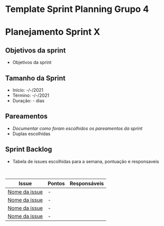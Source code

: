 # Template Sprint Planning Grupo 4

# Planejamento Sprint X

## Objetivos da sprint

- Objetivos da sprint

## Tamanho da Sprint

- Início: -/-/2021
- Término: -/-/2021
- Duração: - dias

## Pareamentos

- *Documentar como foram escolhidos os pareamentos da sprint*
- Duplas escolhidas

## Sprint Backlog

- Tabela de issues escolhidas para a semana, pontuação e responsaveis

<br>

|Issue|Pontos|Responsáveis|
|--|--|--|
|[Nome da issue](#)|-||
|[Nome da issue](#)|-||
|[Nome da issue](#)|-||
|[Nome da issue](#)|-||

